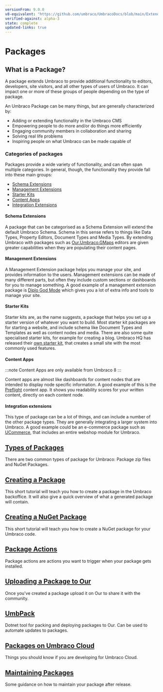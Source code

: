 ```yaml
---
versionFrom: 9.0.0
v8-equivalent: "https://github.com/umbraco/UmbracoDocs/blob/main/Extending/Packages/index.md"
verified-against: alpha-3
state: complete
updated-links: true
---
```


# Packages

## What is a Package?

A package extends Umbraco to provide additional functionality to editors, developers, site visitors, and all other types of users of Umbraco. It can impact one or more of these groups of people depending on the type of package.

An Umbraco Package can be many things, but are generally characterized by:

- Adding or extending functionality in the Umbraco CMS
- Empowering people to do more and/or do things more efficiently
- Engaging community members in collaboration and sharing
- Solving real life problems
- Inspiring people on what Umbraco can be made capable of

### Categories of packages

Packages provide a wide variety of functionality, and can often span multiple categories. In general, though, the functionality they provide fall into these main groups:

- [Schema Extensions](#schema-extensions)
- [Management Extensions](#management-extensions)
- [Starter Kits](#starter-kits)
- [Content Apps](#content-apps)
- [Integration Extensions](#integration-extensions)

#### Schema Extensions

A package that can be categorised as a Schema Extension will extend the default Umbraco Schema. Schema in this sense refers to things like Data Types, Property Editors, Document Types and Media Types. By extending Umbraco with packages such as [Our.Umbraco.GMaps](https://our.umbraco.com/packages/backoffice-extensions/ourumbracogmaps-google-maps-for-umbraco-8/) editors are given greater capabilities when they are populating their content pages.

#### Management Extensions

A Management Extension package helps you manage your site, and provides information to the users. Management extensions can be made of many different parts, but often they include custom sections or dashboards for you to manage something.
A good example of a management extension package is [Diplo God Mode](https://our.umbraco.com/packages/developer-tools/diplo-god-mode/) which gives you a lot of extra info and tools to manage your site.

#### Starter Kits

Starter kits are, as the name suggests, a package that helps you set up a starter version of whatever you want to build. Most starter kit packages are for starting a website, and include schema like Document Types and Templates as well as content nodes and media. There are also some quite specialised starter kits, for example for creating a blog. Umbraco HQ has released their [own starter kit](https://our.umbraco.com/packages/starter-kits/the-starter-kit/), that creates a small site with the most commonly used features.

#### Content Apps

:::note
Content Apps are only available from Umbraco 8
:::

Content apps are almost like dashboards for content nodes that are intended to display node specific information. A good example of this is the [Preflight](https://our.umbraco.com/packages/backoffice-extensions/preflight-content-health-checks-for-umbraco-8/) content app. It shows you readability scores for your written content, directly on each content node.

#### Integration extensions

This type of package can be a lot of things, and can include a number of the other package types. They are generally integrating a larger system into Umbraco. A good example could be an e-commerce package such as [UCommerce](https://our.umbraco.com/packages/website-utilities/ucommerce/), that includes an entire webshop module for Umbraco.

## [Types of Packages](./package-types.md)

There are two common types of package for Umbraco: Package zip files and NuGet Packages.

## [Creating a Package](./creating-a-package.md)

This short tutorial will teach you how to create a package in the Umbraco backoffice. It will also give a quick overview of what a generated package will contain.

## [Creating a NuGet Package](./creating-a-nuget-package.md)

This short tutorial will teach you how to create a NuGet package for your Umbraco code.

## [Package Actions](./package-actions.md)

Package actions are actions you want to trigger when your package gets installed. 

## [Uploading a Package to Our](./uploading-to-our.md)

Once you've created a package upload it on Our to share it with the community.

## [UmbPack](UmbPack/index.md)

 Dotnet tool for packing and deploying packages to Our. Can be used to automate updates to packages.

## [Packages on Umbraco Cloud](./packages-on-Umbraco-Cloud.md)

Things you should know if you are developing for Umbraco Cloud.

## [Maintaining Packages](./maintaining-packages.md)

Some guidance on how to maintain your package after release.
